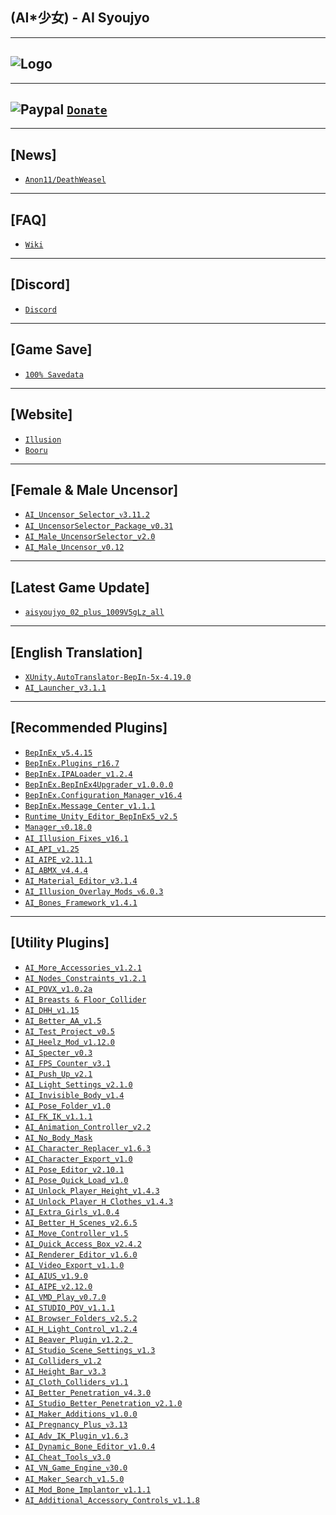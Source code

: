 (AI*少女) - AI Syoujyo
--

---
![Logo](https://i.imgur.com/bxeCT7W.png")
--

---
![Paypal](https://i.imgur.com/3V57ymK.png") [`Donate`](https://paypal.me/PastebinSupport?locale.x=en_US)
--

---
**[News]** 
--
- [`Anon11/DeathWeasel`](https://www.patreon.com/posts/53085409)

---
**[FAQ]** 
--
- [`Wiki`](https://wiki.anime-sharing.com/hgames/index.php?title=AI_Syoujyo)

---
**[Discord]**
--
- [`Discord`](https://discord.gg/F3bDEFE)

---
**[Game Save]**
--
- [`100% Savedata`](http://www.mediafire.com/file/t02ijoqwtq5mmas/100%2525_SaveData.rar/file)

---
**[Website]**
--
- [`Illusion`](http://www.illusion.jp/preview/aisyoujyo/)
- [`Booru`](https://www.patreon.com/posts/30803118)

---
**[Female & Male Uncensor]**
--
- [`AI_Uncensor_Selector_ᴠ3.11.2`](https://github.com/IllusionMods/KK_Plugins)
- [`AI_UncensorSelector_Package_v0.31`](https://mega.nz/#!DVEhQQzI!Er78RgN6xlAx_97gDgvjLiGEMnifDxUeZiRZLTBcMds)
- [`AI_Male_UncensorSelector_v2.0`](http://www.mediafire.com/file/56elxi6b1q2h95v/AI_Male_UncensorSelector_v2.0.zip/file)
- [`AI_Male_Uncensor_v0.12`](https://mega.nz/#!TY1AhAgK!pKHyDKWNQ_-sAly_70VTzNBp2ZbQ3PxU0qjsWLC66EM)

---
**[Latest Game Update]**
--
- [`aisyoujyo_02_plus_1009V5gLz_all`](https://mega.nz/file/tcowHTjB#i83jQBKoWIz37H7G5OygU0_cOHW8fvbBEZvDHRMlMl0)

---
**[English Translation]**
--
- [`XUnity.AutoTranslator-BepIn-5x-4.19.0`](https://github.com/bbepis/XUnity.AutoTranslator/releases)
- [`AI_Launcher_v3.1.1`](https://github.com/IllusionMods/IllusionLaunchers/releases)

---
**[Recommended Plugins]**
--
- [`BepInEx_v5.4.15`](https://github.com/BepInEx/BepInEx/releases)
- [`BepInEx.Plugins_r16.7`](https://github.com/IllusionMods/BepisPlugins/releases) 
- [`BepInEx.IPALoader_v1.2.4`](https://github.com/BepInEx/IPALoaderX/releases)
- [`BepInEx.BepInEx4Upgrader_v1.0.0.0`](https://github.com/BepInEx/BepInEx.BepInEx4Upgrader/releases)
- [`BepInEx.Configuration_Manager_v16.4`](https://github.com/BepInEx/BepInEx.ConfigurationManager/releases)
- [`BepInEx.Message_Center_v1.1.1`](https://github.com/BepInEx/MessageCenter/releases)
- [`Runtime_Unity_Editor_BepInEx5_v2.5`](https://github.com/ManlyMarco/RuntimeUnityEditor/releases/latest)
- [`Manager_ᴠ0.18.0`](https://github.com/IllusionMods/KKManager/releases)
- [`AI_Illusion_Fixes_v16.1`](https://github.com/IllusionMods/IllusionFixes/releases)
- [`AI_API_v1.25`](https://github.com/IllusionMods/IllusionModdingAPI/releases)
- [`AI_AIPE_v2.11.1`](https://www.patreon.com/posts/37188529)
- [`AI_ABMX_v4.4.4`](https://github.com/ManlyMarco/ABMX/releases)
- [`AI_Material_Editor_v3.1.4`](https://github.com/IllusionMods/KK_Plugins)
- [`AI_Illusion_Overlay_Mods_ᴠ6.0.3`](https://github.com/ManlyMarco/Illusion-Overlay-Mods/releases/)
- [`AI_Bones_Framework_v1.4.1`](https://www.patreon.com/posts/hs-ai-hs2-1-4-1-41718360)

--- 
**[Utility Plugins]**
--
- [`AI_More_Accessories_v1.2.1`](https://www.patreon.com/posts/38236359)
- [`AI_Nodes_Constraints_v1.2.1`](https://joan6694.bitbucket.io/)
- [`AI_POVX_v1.0.2a`](https://github.com/FairBear/AI_PovX/releases)
- [`AI_Breasts & Floor_Collider`](https://mega.nz/#!hUNnSASC!8Wm7r_g1jM0uFBb0RpS1x8TbWkkwLpym5ANMXhGcPko)
- [`AI_DHH_v1.15`](https://brangnim.tistory.com/224?category=843876)
- [`AI_Better_AA_v1.5`](http://www.mediafire.com/file/zd5tcycq88pg4m0/AI_Better_AA_v1.5.rar/file)
- [`AI_Test_Project_v0.5`](http://www.mediafire.com/file/i613p8j5wiwqmok/AI_Test_Project_v0.5.rar/file)
- [`AI_Heelz_Mod_v1.12.0`](https://github.com/hooh-hooah/AI_Heelz/releases)
- [`AI_Specter_v0.3`](https://ux.getuploader.com/moistened_eye/download/130)
- [`AI_FPS_Counter_v3.1`](https://github.com/ManlyMarco/FPSCounter/releases)
- [`AI_Push_Up_v2.1`](https://mikkemods.blogspot.com/2020/07/pushup-plugin-v21-corset-effect.html)
- [`AI_Light_Settings_v2.1.0`](https://github.com/Mantas-2155X/AI_LightSettings/releases)
- [`AI_Invisible_Body_v1.4`](https://github.com/IllusionMods/KK_Plugins)
- [`AI_Pose_Folder_v1.0`](https://github.com/IllusionMods/KK_Plugins)
- [`AI_FK_IK_v1.1.1`](https://github.com/IllusionMods/KK_Plugins)
- [`AI_Animation_Controller_v2.2`](https://github.com/IllusionMods/KK_Plugins)
- [`AI_No_Body_Mask`](http://www.mediafire.com/file/fgfamohkohxqvuj/AI_No_Body_Mask.zip/file)
- [`AI_Character_Replacer_v1.6.3`](https://github.com/IllusionMods/CharacterReplacer/releases)
- [`AI_Character_Export_v1.0`](https://github.com/IllusionMods/KK_Plugins) 
- [`AI_Pose_Editor_v2.10.1`](https://github.com/IllusionMods/KK_Plugins)
- [`AI_Pose_Quick_Load_v1.0`](https://github.com/IllusionMods/KK_Plugins)
- [`AI_Unlock_Player_Height_v1.4.3`](https://github.com/Mantas-2155X/UnlockPlayerHeight/releases) 
- [`AI_Unlock_Player_H_Clothes_v1.4.3`](https://github.com/Mantas-2155X/UnlockPlayerHClothes/releases)
- [`AI_Extra_Girls_v1.0.4`](https://github.com/Mantas-2155X/AI_ExtraGirls/releases)
- [`AI_Better_H_Scenes_v2.6.5`](https://github.com/Mantas-2155X/BetterHScenes/releases)
- [`AI_Move_Controller_v1.5`](https://mikkemods.blogspot.com/2019/12/move-controller-15-for-studioneov2.html)
- [`AI_Quick_Access_Box_v2.4.2`](https://www.patreon.com/posts/38060886)
- [`AI_Renderer_Editor_v1.6.0`](https://www.patreon.com/posts/hs-kk-ai-hs2-1-6-39556121)
- [`AI_Video_Export_v1.1.0`](https://www.patreon.com/posts/32172852)
- [`AI_AIUS_v1.9.0`](https://www.patreon.com/posts/hs-kk-ai-hs2-1-9-38675642)
- [`AI_AIPE_v2.12.0`](https://www.patreon.com/posts/38673900)
- [`AI_VMD_Play_v0.7.0`](http://www.mediafire.com/file/u6tjxt4nbfchnc5/AI_VMDPlay_v0.7.0.rar/file) 
- [`AI_STUDIO_POV_v1.1.1`](https://github.com/Mantas-2155X/StudioPOV/releases)
- [`AI_Browser_Folders_v2.5.2`](https://www.patreon.com/posts/40644638)
- [`AI_H_Light_Control_v1.2.4`](https://github.com/Mantas-2155X/HLightControl/releases)
- [`AI_Beaver_Plugin_v1.2.2 `](https://mikkemods.blogspot.com/2020/09/beaver-plugin-122.html)
- [`AI_Studio_Scene_Settings_v1.3`](https://github.com/IllusionMods/KK_Plugins)
- [`AI_Colliders_v1.2`](https://github.com/IllusionMods/KK_Plugins)
- [`AI_Height_Bar_v3.3`](https://www.patreon.com/posts/35859949) 
- [`AI_Cloth_Colliders_v1.1`](https://github.com/ManlyMarco/Illusion_ClothColliders)
- [`AI_Better_Penetration_v4.3.0`](https://github.com/Animal42069/BetterPenetration) 
- [`AI_Studio_Better_Penetration_v2.1.0`](https://github.com/Animal42069/BetterPenetration/releases/tag/1.0.1) 
- [`AI_Maker_Additions_v1.0.0`](https://github.com/Mantas-2155X/MakerAdditions)
- [`AI_Pregnancy_Plus_ᴠ3.13`](https://github.com/thojmr/KK_PregnancyPlus/releases)
- [`AI_Adv_IK_Plugin_v1.6.3`](https://github.com/OrangeSpork/AdvIKPlugin/releases)
- [`AI_Dynamic_Bone_Editor_v1.0.4`](https://github.com/IllusionMods/KK_Plugins)
- [`AI_Cheat_Tools_v3.0`](https://www.patreon.com/posts/37889909)
- [`AI_VN_Game_Engine_ᴠ30.0`](https://mega.nz/#F!oiB2wAQK!ojGIzlAN-1B-263uUDEalQ)
- [`AI_Maker_Search_v1.5.0`](https://github.com/Mantas-2155X/MakerSearch/releases/tag/v1.5.0)
- [`AI_Mod_Bone_Implantor_v1.1.1`](https://github.com/IllusionMods/ModBoneImplantor)
- [`AI_Additional_Accessory_Controls_v1.1.8`](https://github.com/OrangeSpork/AdditionalAccessoryControls/releases)
